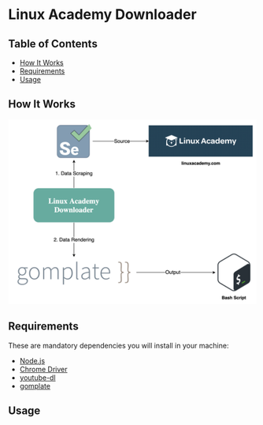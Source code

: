 # Linux Academy Downloader

## Table of Contents

<!-- START doctoc generated TOC please keep comment here to allow auto update -->
<!-- DON'T EDIT THIS SECTION, INSTEAD RE-RUN doctoc TO UPDATE -->

- [How It Works](#how-it-works)
- [Requirements](#requirements)
- [Usage](#usage)

<!-- END doctoc generated TOC please keep comment here to allow auto update -->

## How It Works

<div align="center"><img src="assets/linux-academy-downloader.png" width="800"></div>

## Requirements

These are mandatory dependencies you will install in your machine:

- [Node.js](https://nodejs.org/en/)
- [Chrome Driver](https://github.com/giggio/node-chromedriver)
- [youtube-dl](https://github.com/ytdl-org/youtube-dl)
- [gomplate](https://github.com/hairyhenderson/gomplate)

## Usage
